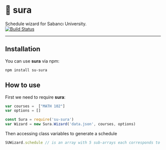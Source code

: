 # 📕 sura

Schedule wizard for Sabancı University. \
[![Build Status](https://travis-ci.com/alperb/sura.svg?token=Yf4w6vpgA18wTdJ9UoCf&branch=master)](https://travis-ci.com/alperb/sura)

---

## Installation

You can use **sura** via npm:

```
npm install su-sura
```

## How to use

First we need to require **sura**:

```js
var courses =  ["MATH 102"]
var options = []

const Sura = require('su-sura')
var Wizard = new Sura.Wizard('data.json', courses, options)
```

Then accessing class variables to generate a schedule

```js
SUWizard.schedule // is an array with 5 sub-arrays each corresponds to a day
```
